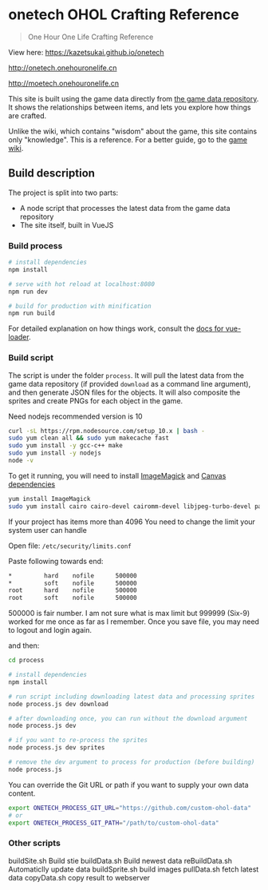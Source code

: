 # onetech OHOL Crafting Reference

> One Hour One Life Crafting Reference

View here: https://kazetsukai.github.io/onetech

http://onetech.onehouronelife.cn

http://moetech.onehouronelife.cn

This site is built using the game data directly from [the game data repository](https://github.com/jasonrohrer/OneLifeData7).
It shows the relationships between items, and lets you explore how things are crafted.

Unlike the wiki, which contains "wisdom" about the game, this site contains only "knowledge".
This is a reference. For a better guide, go to the [game wiki](https://onehouronelife.gamepedia.com/One_Hour_One_Life_Wiki).


## Build description

The project is split into two parts:
- A node script that processes the latest data from the game data repository
- The site itself, built in VueJS


### Build process

``` bash
# install dependencies
npm install

# serve with hot reload at localhost:8080
npm run dev

# build for production with minification
npm run build
```

For detailed explanation on how things work, consult the [docs for vue-loader](http://vuejs.github.io/vue-loader).


### Build script

The script is under the folder `process`. It will pull the latest data from the game data repository (if provided `download` as a command line argument), and then generate JSON files for the objects. It will also composite the sprites and create PNGs for each object in the game.


Need nodejs recommended version is 10

``` bash
curl -sL https://rpm.nodesource.com/setup_10.x | bash -
sudo yum clean all && sudo yum makecache fast
sudo yum install -y gcc-c++ make
sudo yum install -y nodejs
node -v
```


To get it running, you will need to install [ImageMagick](https://www.imagemagick.org/script/index.php) and [Canvas dependencies](https://github.com/Automattic/node-canvas/blob/v1.x/Readme.md#installation)

``` bash
yum install ImageMagick
sudo yum install cairo cairo-devel cairomm-devel libjpeg-turbo-devel pango pango-devel pangomm pangomm-devel giflib-devel
```

If your project has items more than 4096 You need to change the limit your system user can handle

Open file: `/etc/security/limits.conf`


Paste following towards end:
``` bash
*         hard    nofile      500000
*         soft    nofile      500000
root      hard    nofile      500000
root      soft    nofile      500000
```

500000 is fair number. I am not sure what is max limit but 999999 (Six-9) worked for me once as far as I remember.
Once you save file, you may need to logout and login again.

and then:

``` bash
cd process

# install dependencies
npm install

# run script including downloading latest data and processing sprites
node process.js dev download

# after downloading once, you can run without the download argument
node process.js dev

# if you want to re-process the sprites
node process.js dev sprites

# remove the dev argument to process for production (before building)
node process.js
```

You can override the Git URL or path if you want to supply your own data content.

``` bash
export ONETECH_PROCESS_GIT_URL="https://github.com/custom-ohol-data"
# or
export ONETECH_PROCESS_GIT_PATH="/path/to/custom-ohol-data"
```

### Other scripts
buildSite.sh Build stie
buildData.sh Build newest data
reBuildData.sh Automaticlly update data
buildSprite.sh build images
pullData.sh fetch latest data
copyData.sh copy result to webserver
